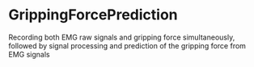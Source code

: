 # GrippingForcePrediction
Recording both EMG raw signals and gripping force simultaneously, followed by signal processing and prediction of the gripping force from EMG signals
